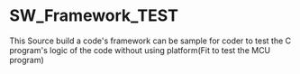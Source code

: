 # SW_Framework_TEST
This Source build a code's framework can be sample for coder to test the C program's logic of the code without using platform(Fit to test the MCU program)

